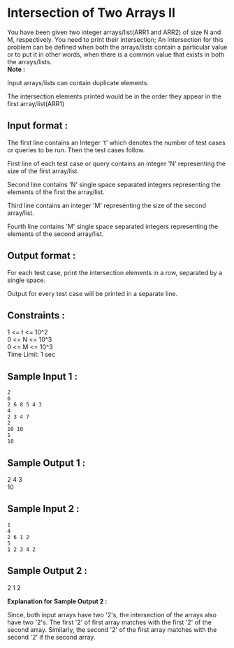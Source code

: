 # Intersection of Two Arrays II

You have been given two integer arrays/list(ARR1 and ARR2) of size N and M, respectively. You need to print their intersection; An intersection for this problem can be defined when both the arrays/lists contain a particular value or to put it in other words, when there is a common value that exists in both the arrays/lists.  
**Note :**

Input arrays/lists can contain duplicate elements.  

The intersection elements printed would be in the order they appear in the first array/list(ARR1)  


## Input format :

The first line contains an Integer 't' which denotes the number of test cases or queries to be run. Then the test cases follow.  

First line of each test case or query contains an integer 'N' representing the size of the first array/list.  

Second line contains 'N' single space separated integers representing the elements of the first the array/list.  

Third line contains an integer 'M' representing the size of the second array/list.  

Fourth line contains 'M' single space separated integers representing the elements of the second array/list.  

## Output format :

For each test case, print the intersection elements in a row, separated by a single space.  

Output for every test case will be printed in a separate line.  

## Constraints :

1 <= t <= 10^2  
0 <= N <= 10^3  
0 <= M <= 10^3  
Time Limit: 1 sec   
 
## Sample Input 1 :
```
2
6
2 6 8 5 4 3
4
2 3 4 7 
2
10 10
1
10
```
## Sample Output 1 :

2 4 3  
10  
  
## Sample Input 2 :
```
1
4
2 6 1 2
5
1 2 3 4 2
```
## Sample Output 2 :
  
2 1 2  

**Explanation for Sample Output 2 :**

Since, both input arrays have two '2's, the intersection of the arrays also have two '2's. The first '2' of first array matches with the first '2' of the second array. Similarly, the second '2' of the first array matches with the second '2' if the second array.

